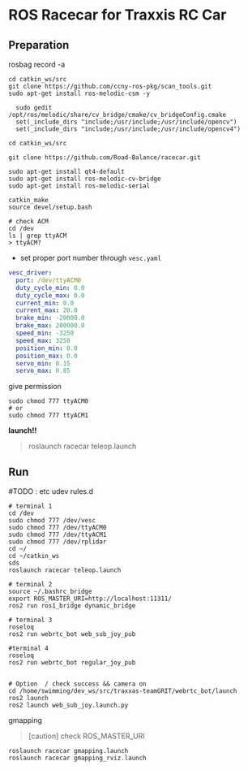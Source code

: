 # ROS Racecar for Traxxis RC Car

## Preparation

rosbag record -a


```
cd catkin_ws/src
git clone https://github.com/ccny-ros-pkg/scan_tools.git
sudo apt-get install ros-melodic-csm -y
```

```
  sudo gedit /opt/ros/melodic/share/cv_bridge/cmake/cv_bridgeConfig.cmake 
  set(_include_dirs "include;/usr/include;/usr/include/opencv")
  set(_include_dirs "include;/usr/include;/usr/include/opencv4")
```

```
cd catkin_ws/src

git clone https://github.com/Road-Balance/racecar.git

sudo apt-get install qt4-default
sudo apt-get install ros-melodic-cv-bridge
sudo apt-get install ros-melodic-serial

catkin_make
source devel/setup.bash
```

```
# check ACM
cd /dev
ls | grep ttyACM
> ttyACM?
```

* set proper port number through `vesc.yaml`
```yaml
vesc_driver:
  port: /dev/ttyACM0
  duty_cycle_min: 0.0
  duty_cycle_max: 0.0
  current_min: 0.0
  current_max: 20.0
  brake_min: -20000.0
  brake_max: 200000.0
  speed_min: -3250
  speed_max: 3250
  position_min: 0.0
  position_max: 0.0
  servo_min: 0.15
  servo_max: 0.85
```

give permission
``` 
sudo chmod 777 ttyACM0
# or
sudo chmod 777 ttyACM1
```

**launch!!**
> roslaunch racecar teleop.launch

## Run

#TODO : etc udev rules.d

```
# terminal 1
cd /dev 
sudo chmod 777 /dev/vesc
sudo chmod 777 /dev/ttyACM0
sudo chmod 777 /dev/ttyACM1
sudo chmod 777 /dev/rplidar
cd ~/
cd ~/catkin_ws
sds
roslaunch racecar teleop.launch

# terminal 2
source ~/.bashrc_bridge
export ROS_MASTER_URI=http://localhost:11311/
ros2 run ros1_bridge dynamic_bridge

# terminal 3
roseloq
ros2 run webrtc_bot web_sub_joy_pub

#terminal 4
roseloq
ros2 run webrtc_bot regular_joy_pub


# Option  / check success && camera on
cd /home/swimming/dev_ws/src/traxxas-teamGRIT/webrtc_bot/launch
ros2 launch 
ros2 launch web_sub_joy.launch.py
```

gmapping
> [caution] check ROS_MASTER_URI
```
roslaunch racecar gmapping.launch
roslaunch racecar gmapping_rviz.launch 
```
